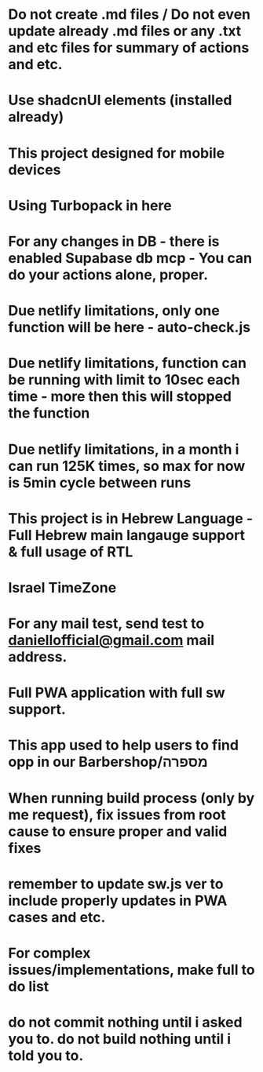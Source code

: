 # Do not create .md files / Do not even update already .md files or any .txt and etc files for summary of actions and etc. 
# Use shadcnUI elements (installed already)
# This project designed for mobile devices
# Using Turbopack in here
# For any changes in DB - there is enabled Supabase db mcp - You can do your actions alone, proper. 
# Due netlify limitations, only one function will be here - auto-check.js
# Due netlify limitations, function can be running with limit to 10sec each time - more then this will stopped the function
# Due netlify limitations, in a month i can run 125K times, so max for now is 5min cycle between runs
# This project is in Hebrew Language - Full Hebrew main langauge support & full usage of RTL
# Israel TimeZone
# For any mail test, send test to daniellofficial@gmail.com mail address.
# Full PWA application with full sw support. 
# This app used to help users to find opp in our Barbershop/מספרה
# When running build process (only by me request), fix issues from root cause to ensure proper and valid fixes
# remember to update sw.js ver to include properly updates in PWA cases and etc.
# For complex issues/implementations, make full to do list
# do not commit nothing until i asked you to. do not build nothing until i told you to.